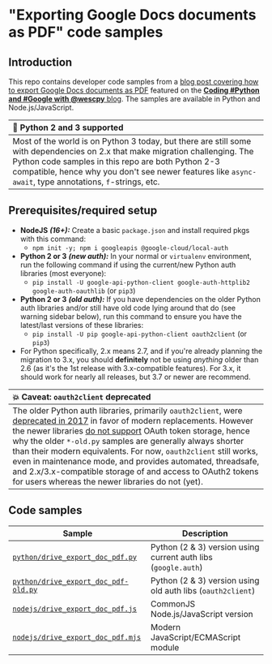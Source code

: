 # "Exporting Google Docs documents as PDF" code samples


## Introduction
This repo contains developer code samples from a [blog post covering how to export Google Docs documents as PDF](https://dev.to/wescpy/export-google-docs-as-pdf-without-the-docs-api-9o4) featured on the [**Coding #Python and #Google with @wescpy** blog](https://dev.to/wescpy). The samples are available in Python and Node.js/JavaScript.

| :memo: Python 2 and 3 supported |
|:---------------------------|
| Most of the world is on Python 3 today, but there are still some with dependencies on 2.x that make migration challenging. The Python code samples in this repo are both Python 2-3 compatible, hence why you don't see newer features like `async-await`, type annotations, `f`-strings, etc. |


## Prerequisites/required setup
- **NodeJS** ***(16+):*** Create a basic `package.json` and install required pkgs with this command:
    - `npm init -y; npm i googleapis @google-cloud/local-auth`
- **Python 2 or 3** ***(_new auth_):*** In your normal or `virtualenv` environment, run the following command if using the current/new Python auth libraries (most everyone):
    - `pip install -U google-api-python-client google-auth-httplib2 google-auth-oauthlib` (or `pip3`)
- **Python 2 or 3** ***(_old auth_):*** If you have dependencies on the older Python auth libraries and/or still have old code lying around that do (see warning sidebar below), run this command to ensure you have the latest/last versions of these libraries:
    - `pip install -U pip google-api-python-client oauth2client` (or `pip3`)
- For Python specifically, 2.x means 2.7, and if you're already planning the migration to 3.x, you should **definitely** not be using _anything_ older than 2.6 (as it's the 1st release with 3.x-compatible features). For 3.x, it should work for nearly all releases, but 3.7 or newer are recommend.

| :boom: Caveat: `oauth2client` deprecated |
|:---------------------------|
| The older Python auth libraries, primarily `oauth2client`, were [deprecated in 2017](https://github.com/googleapis/oauth2client/pull/714) in favor of modern replacements. However the newer libraries [do not support](https://google-auth.readthedocs.io/en/latest/oauth2client-deprecation.html#replacement) OAuth token storage, hence why the older `*-old.py` samples are generally always shorter than their modern equivalents. For now, `oauth2client` still works, even in maintenance mode, and provides automated, threadsafe, and 2.x/3.x-compatible storage of and access to OAuth2 tokens for users whereas the newer libraries do not (yet). |


## Code samples
Sample | Description
--- | ---
[`python/drive_export_doc_pdf.py`](python/drive_export_doc_pdf.py) | Python (2 & 3) version using current auth libs (`google.auth`)
[`python/drive_export_doc_pdf-old.py`](python/drive_export_doc_pdf-old.py) | Python (2 & 3) version using old auth libs (`oauth2client`)
[`nodejs/drive_export_doc_pdf.js`](nodejs/drive_export_doc_pdf.js) | CommonJS Node.js/JavaScript version
[`nodejs/drive_export_doc_pdf.mjs`](nodejs/drive_export_doc_pdf.mjs) | Modern JavaScript/ECMAScript module

